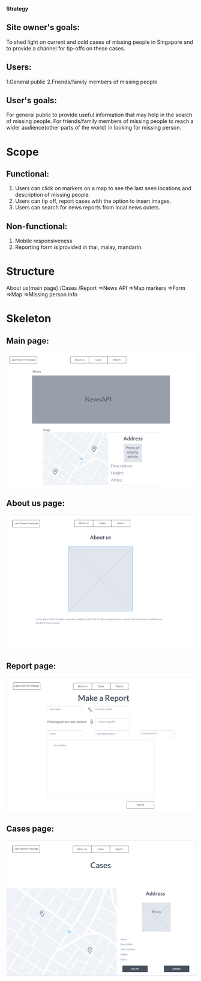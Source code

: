 **Strategy**
## Site owner's goals: 
To shed light on current and cold cases of missing people in Singapore and to provide a channel for tip-offs on these cases. 
## Users: 
1.General public
2.Friends/family members of missing people  
## User's goals: 
For general public to provide useful information that may help in the search of missing people.
For friends/family members of missing people to reach a wider audience(other parts of the world) in looking for missing person.

# Scope
## Functional:
1. Users can click on markers on a map to see the last seen locations and description of missing people.
2. Users can tip off, report cases with the option to insert images.
3. Users can search for news reports from local news outets.
## Non-functional:
1. Mobile responsiveness
2. Reporting form is provided in thai, malay, mandarin.

# Structure

About us(main page)     /Cases                  /Report
=>News API              =>Map markers           =>Form
=>Map                   =>Missing person info

# Skeleton
## Main page: 
![image](skeleton/main.png)
## About us page: 
![image](skeleton/about-us.png)
## Report page:
![image](skeleton/report.png)
## Cases page:
![image](skeleton/cases.png)
